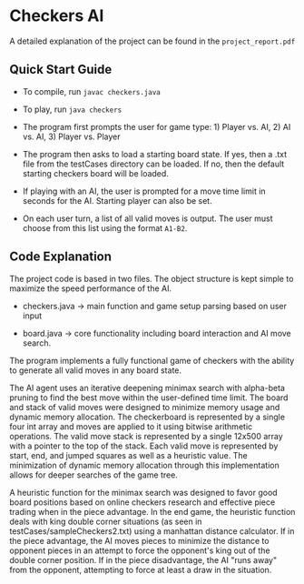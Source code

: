 Checkers AI
===========

A detailed explanation of the project can be found in the `project_report.pdf`

Quick Start Guide
-----------------

- To compile, run `javac checkers.java`

- To play, run `java checkers`

- The program first prompts the user for game type: 1) Player vs. AI, 2) AI vs. AI, 3) Player vs. Player

- The program then asks to load a starting board state. If yes, then a .txt file from the testCases directory can be loaded. If no, then the default starting checkers board will be loaded.

- If playing with an AI, the user is prompted for a move time limit in seconds for the AI. Starting player can also be set.

- On each user turn, a list of all valid moves is output. The user must choose from this list using the format `A1-B2`.

Code Explanation
----------------

The project code is based in two files. The object structure is kept simple to maximize the speed performance of the AI.

- checkers.java   ->  main function and game setup parsing based on user input

- board.java      ->  core functionality including board interaction and AI move search.

The program implements a fully functional game of checkers with the ability to generate all valid moves in any board state.

The AI agent uses an iterative deepening minimax search with alpha-beta pruning to find the best move within the user-defined time limit. The board and stack of valid moves were designed to minimize memory usage and dynamic memory allocation. The checkerboard is represented by a single four int array and moves are applied to it using bitwise arithmetic operations. The valid move stack is represented by a single 12x500 array with a pointer to the top of the stack. Each valid move is represented by start, end, and jumped squares as well as a heuristic value. The minimization of dynamic memory allocation through this implementation allows for deeper searches of the game tree.

A heuristic function for the minimax search was designed to favor good board positions based on online checkers research and effective piece trading when in the piece advantage. In the end game, the heuristic function deals with king double corner situations (as seen in testCases/sampleCheckers2.txt) using a manhattan distance calculator. If in the piece advantage, the AI moves pieces to minimize the distance to opponent pieces in an attempt to force the opponent's king out of the double corner position. If in the piece disadvantage, the AI "runs away" from the opponent, attempting to force at least a draw in the situation. 

